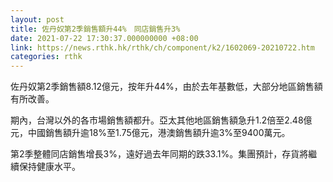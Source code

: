 ```yaml
---
layout: post
title: 佐丹奴第2季銷售額升44%　同店銷售升3%
date: 2021-07-22 17:30:37.000000000 +08:00
link: https://news.rthk.hk/rthk/ch/component/k2/1602069-20210722.htm
categories: rthk
---
```


佐丹奴第2季銷售額8.12億元，按年升44%，由於去年基數低，大部分地區銷售額有所改善。

期內，台灣以外的各市場銷售額都升。亞太其他地區銷售額急升1.2倍至2.48億元，中國銷售額升逾18%至1.75億元，港澳銷售額升逾3%至9400萬元。

第2季整體同店銷售增長3%，遠好過去年同期的跌33.1%。集團預計，存貨將繼續保持健康水平。
